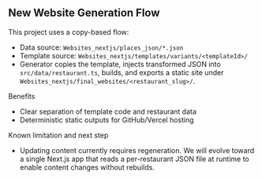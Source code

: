 ## New Website Generation Flow

This project uses a copy-based flow:

- Data source: `Websites_nextjs/places_json/*.json`
- Template source: `Websites_nextjs/templates/variants/<templateId>/`
- Generator copies the template, injects transformed JSON into `src/data/restaurant.ts`, builds, and exports a static site under `Websites_nextjs/final_websites/<restaurant_slug>/`.

Benefits
- Clear separation of template code and restaurant data
- Deterministic static outputs for GitHub/Vercel hosting

Known limitation and next step
- Updating content currently requires regeneration. We will evolve toward a single Next.js app that reads a per-restaurant JSON file at runtime to enable content changes without rebuilds.

